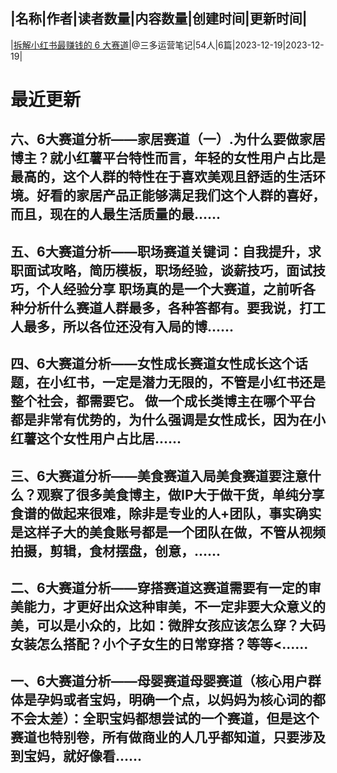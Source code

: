 |名称|作者|读者数量|内容数量|创建时间|更新时间|
---
|[拆解小红书最赚钱的 6 大赛道](https://xiaobot.net/p/boom666?refer=0b133df9-27dc-423b-8101-639049001c13)|@三多运营笔记|54人|6篇|2023-12-19|2023-12-19|

# 最近更新
## 六、6大赛道分析——家居赛道（一）.为什么要做家居博主？就小红薯平台特性而言，年轻的女性用户占比是最高的，这个人群的特性在于喜欢美观且舒适的生活环境。好看的家居产品正能够满足我们这个人群的喜好，而且，现在的人最生活质量的最......
## 五、6大赛道分析——职场赛道关键词：自我提升，求职面试攻略，简历模板，职场经验，谈薪技巧，面试技巧，个人经验分享 职场真的是一个大赛道，之前听各种分析什么赛道人群最多，各种答都有。要我说，打工人最多，所以各位还没有入局的博......
## 四、6大赛道分析——女性成长赛道女性成长这个话题，在小红书，一定是潜力无限的，不管是小红书还是整个社会，都需要它。 做一个成长类博主在哪个平台都是非常有优势的，为什么强调是女性成长，因为在小红薯这个女性用户占比居......
## 三、6大赛道分析——美食赛道入局美食赛道要注意什么？观察了很多美食博主，做IP大于做干货，单纯分享食谱的做起来很难，除非是专业的人+团队，事实确实是这样子大的美食账号都是一个团队在做，不管从视频拍摄，剪辑，食材摆盘，创意，......
## 二、6大赛道分析——穿搭赛道这赛道需要有一定的审美能力，才更好出众这种审美，不一定非要大众意义的美，可以是小众的，比如：微胖女孩应该怎么穿？大码女装怎么搭配？小个子女生的日常穿搭？等等<......
## 一、6大赛道分析——母婴赛道母婴赛道（核心用户群体是孕妈或者宝妈，明确一个点，以妈妈为核心词的都不会太差）：全职宝妈都想尝试的一个赛道，但是这个赛道也特别卷，所有做商业的人几乎都知道，只要涉及到宝妈，就好像看......


